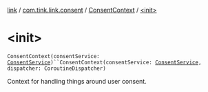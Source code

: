 [link](../../index.md) / [com.tink.link.consent](../index.md) / [ConsentContext](index.md) / [&lt;init&gt;](./-init-.md)

# &lt;init&gt;

`ConsentContext(consentService: `[`ConsentService`](../../com.tink.service.consent/-consent-service/index.md)`)``ConsentContext(consentService: `[`ConsentService`](../../com.tink.service.consent/-consent-service/index.md)`, dispatcher: CoroutineDispatcher)`

Context for handling things around user consent.

